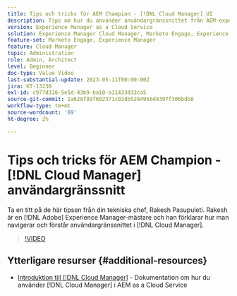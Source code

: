 ```yaml
---
title: Tips och tricks för AEM Champion - [!DNL Cloud Manager] UI
description: Tips om hur du använder användargränssnittet från AEM-experten Rakesh Pasupuleti. [!DNL Cloud Manager]
version: Experience Manager as a Cloud Service
solution: Experience Manager Cloud Manager, Marketo Engage, Experience Manager
feature-set: Marketo Engage, Experience Manager
feature: Cloud Manager
topic: Administration
role: Admin, Architect
level: Beginner
doc-type: Value Video
last-substantial-update: 2023-05-11T00:00:00Z
jira: KT-13230
exl-id: c977d316-5e5d-43b9-ba10-a11433d33ca5
source-git-commit: 2a628f89f602371c02db5204956d9397f306bdb8
workflow-type: tm+mt
source-wordcount: '69'
ht-degree: 2%

---
```


# Tips och tricks för AEM Champion - [!DNL Cloud Manager] användargränssnitt

Ta en titt på de här tipsen från din tekniska chef, Rakesh Pasupuleti. Rakesh är en [!DNL Adobe] Experience Manager-mästare och han förklarar hur man navigerar och förstår användargränssnittet i [!DNL Cloud Manager].

>[!VIDEO](https://video.tv.adobe.com/v/3419298?quality=12&learn=on)

## Ytterligare resurser {#additional-resources}

* [Introduktion till [!DNL Cloud Manager]](https://experienceleague.adobe.com/docs/experience-manager-cloud-service/content/onboarding/concepts/cloud-manager-introduction.html?lang=sv-SE) - Dokumentation om hur du använder [!DNL Cloud Manager] i AEM as a Cloud Service
